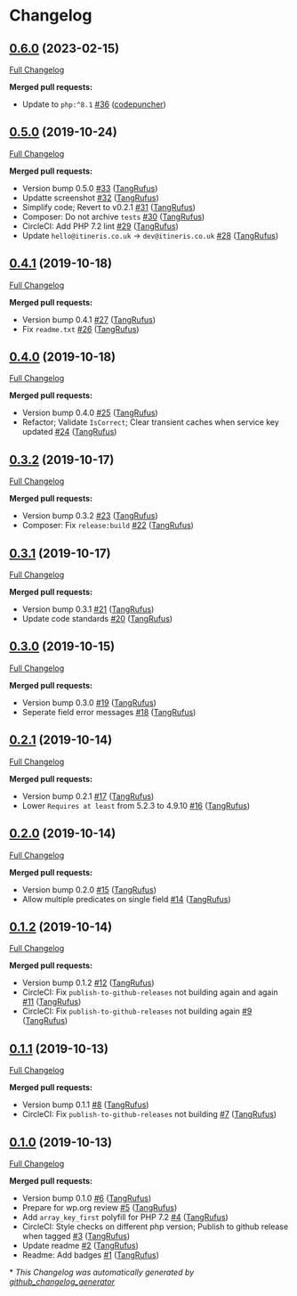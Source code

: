 # Changelog

## [0.6.0](https://github.com/itinerisltd/gf-loqate-bank-verification/tree/0.6.0) (2023-02-15)

[Full Changelog](https://github.com/itinerisltd/gf-loqate-bank-verification/compare/0.5.0...0.6.0)

**Merged pull requests:**

- Update to `php:^8.1` [\#36](https://github.com/ItinerisLtd/gf-loqate-bank-verification/pull/36) ([codepuncher](https://github.com/codepuncher))

## [0.5.0](https://github.com/itinerisltd/gf-loqate-bank-verification/tree/0.5.0) (2019-10-24)

[Full Changelog](https://github.com/itinerisltd/gf-loqate-bank-verification/compare/0.4.1...0.5.0)

**Merged pull requests:**

- Version bump 0.5.0 [\#33](https://github.com/ItinerisLtd/gf-loqate-bank-verification/pull/33) ([TangRufus](https://github.com/TangRufus))
- Updatte screenshot [\#32](https://github.com/ItinerisLtd/gf-loqate-bank-verification/pull/32) ([TangRufus](https://github.com/TangRufus))
- Simplify code; Revert to v0.2.1 [\#31](https://github.com/ItinerisLtd/gf-loqate-bank-verification/pull/31) ([TangRufus](https://github.com/TangRufus))
- Composer: Do not archive `tests` [\#30](https://github.com/ItinerisLtd/gf-loqate-bank-verification/pull/30) ([TangRufus](https://github.com/TangRufus))
- CircleCI: Add PHP 7.2 lint [\#29](https://github.com/ItinerisLtd/gf-loqate-bank-verification/pull/29) ([TangRufus](https://github.com/TangRufus))
- Update `hello@itineris.co.uk` -\> `dev@itineris.co.uk` [\#28](https://github.com/ItinerisLtd/gf-loqate-bank-verification/pull/28) ([TangRufus](https://github.com/TangRufus))

## [0.4.1](https://github.com/itinerisltd/gf-loqate-bank-verification/tree/0.4.1) (2019-10-18)

[Full Changelog](https://github.com/itinerisltd/gf-loqate-bank-verification/compare/0.4.0...0.4.1)

**Merged pull requests:**

- Version bump 0.4.1 [\#27](https://github.com/ItinerisLtd/gf-loqate-bank-verification/pull/27) ([TangRufus](https://github.com/TangRufus))
- Fix `readme.txt` [\#26](https://github.com/ItinerisLtd/gf-loqate-bank-verification/pull/26) ([TangRufus](https://github.com/TangRufus))

## [0.4.0](https://github.com/itinerisltd/gf-loqate-bank-verification/tree/0.4.0) (2019-10-18)

[Full Changelog](https://github.com/itinerisltd/gf-loqate-bank-verification/compare/0.3.2...0.4.0)

**Merged pull requests:**

- Version bump 0.4.0 [\#25](https://github.com/ItinerisLtd/gf-loqate-bank-verification/pull/25) ([TangRufus](https://github.com/TangRufus))
- Refactor; Validate `IsCorrect`; Clear transient caches when service key updated [\#24](https://github.com/ItinerisLtd/gf-loqate-bank-verification/pull/24) ([TangRufus](https://github.com/TangRufus))

## [0.3.2](https://github.com/itinerisltd/gf-loqate-bank-verification/tree/0.3.2) (2019-10-17)

[Full Changelog](https://github.com/itinerisltd/gf-loqate-bank-verification/compare/0.3.1...0.3.2)

**Merged pull requests:**

- Version bump 0.3.2 [\#23](https://github.com/ItinerisLtd/gf-loqate-bank-verification/pull/23) ([TangRufus](https://github.com/TangRufus))
- Composer: Fix `release:build` [\#22](https://github.com/ItinerisLtd/gf-loqate-bank-verification/pull/22) ([TangRufus](https://github.com/TangRufus))

## [0.3.1](https://github.com/itinerisltd/gf-loqate-bank-verification/tree/0.3.1) (2019-10-17)

[Full Changelog](https://github.com/itinerisltd/gf-loqate-bank-verification/compare/0.3.0...0.3.1)

**Merged pull requests:**

- Version bump 0.3.1 [\#21](https://github.com/ItinerisLtd/gf-loqate-bank-verification/pull/21) ([TangRufus](https://github.com/TangRufus))
- Update code standards [\#20](https://github.com/ItinerisLtd/gf-loqate-bank-verification/pull/20) ([TangRufus](https://github.com/TangRufus))

## [0.3.0](https://github.com/itinerisltd/gf-loqate-bank-verification/tree/0.3.0) (2019-10-15)

[Full Changelog](https://github.com/itinerisltd/gf-loqate-bank-verification/compare/0.2.1...0.3.0)

**Merged pull requests:**

- Version bump 0.3.0 [\#19](https://github.com/ItinerisLtd/gf-loqate-bank-verification/pull/19) ([TangRufus](https://github.com/TangRufus))
- Seperate field error messages [\#18](https://github.com/ItinerisLtd/gf-loqate-bank-verification/pull/18) ([TangRufus](https://github.com/TangRufus))

## [0.2.1](https://github.com/itinerisltd/gf-loqate-bank-verification/tree/0.2.1) (2019-10-14)

[Full Changelog](https://github.com/itinerisltd/gf-loqate-bank-verification/compare/0.2.0...0.2.1)

**Merged pull requests:**

- Version bump 0.2.1 [\#17](https://github.com/ItinerisLtd/gf-loqate-bank-verification/pull/17) ([TangRufus](https://github.com/TangRufus))
- Lower `Requires at least` from 5.2.3 to 4.9.10 [\#16](https://github.com/ItinerisLtd/gf-loqate-bank-verification/pull/16) ([TangRufus](https://github.com/TangRufus))

## [0.2.0](https://github.com/itinerisltd/gf-loqate-bank-verification/tree/0.2.0) (2019-10-14)

[Full Changelog](https://github.com/itinerisltd/gf-loqate-bank-verification/compare/0.1.2...0.2.0)

**Merged pull requests:**

- Version bump 0.2.0 [\#15](https://github.com/ItinerisLtd/gf-loqate-bank-verification/pull/15) ([TangRufus](https://github.com/TangRufus))
- Allow multiple predicates on single field [\#14](https://github.com/ItinerisLtd/gf-loqate-bank-verification/pull/14) ([TangRufus](https://github.com/TangRufus))

## [0.1.2](https://github.com/itinerisltd/gf-loqate-bank-verification/tree/0.1.2) (2019-10-14)

[Full Changelog](https://github.com/itinerisltd/gf-loqate-bank-verification/compare/0.1.1...0.1.2)

**Merged pull requests:**

- Version bump 0.1.2 [\#12](https://github.com/ItinerisLtd/gf-loqate-bank-verification/pull/12) ([TangRufus](https://github.com/TangRufus))
- CircleCI: Fix `publish-to-github-releases` not building again and again [\#11](https://github.com/ItinerisLtd/gf-loqate-bank-verification/pull/11) ([TangRufus](https://github.com/TangRufus))
- CircleCI: Fix `publish-to-github-releases` not building again [\#9](https://github.com/ItinerisLtd/gf-loqate-bank-verification/pull/9) ([TangRufus](https://github.com/TangRufus))

## [0.1.1](https://github.com/itinerisltd/gf-loqate-bank-verification/tree/0.1.1) (2019-10-13)

[Full Changelog](https://github.com/itinerisltd/gf-loqate-bank-verification/compare/0.1.0...0.1.1)

**Merged pull requests:**

- Version bump 0.1.1 [\#8](https://github.com/ItinerisLtd/gf-loqate-bank-verification/pull/8) ([TangRufus](https://github.com/TangRufus))
- CircleCI: Fix `publish-to-github-releases` not building [\#7](https://github.com/ItinerisLtd/gf-loqate-bank-verification/pull/7) ([TangRufus](https://github.com/TangRufus))

## [0.1.0](https://github.com/itinerisltd/gf-loqate-bank-verification/tree/0.1.0) (2019-10-13)

[Full Changelog](https://github.com/itinerisltd/gf-loqate-bank-verification/compare/112184e8fe002a71c9481511fd6319a2d6efc010...0.1.0)

**Merged pull requests:**

- Version bump 0.1.0 [\#6](https://github.com/ItinerisLtd/gf-loqate-bank-verification/pull/6) ([TangRufus](https://github.com/TangRufus))
- Prepare for wp.org review [\#5](https://github.com/ItinerisLtd/gf-loqate-bank-verification/pull/5) ([TangRufus](https://github.com/TangRufus))
- Add `array_key_first` polyfill for PHP 7.2 [\#4](https://github.com/ItinerisLtd/gf-loqate-bank-verification/pull/4) ([TangRufus](https://github.com/TangRufus))
-  CircleCI: Style checks on different php version; Publish to github release when tagged [\#3](https://github.com/ItinerisLtd/gf-loqate-bank-verification/pull/3) ([TangRufus](https://github.com/TangRufus))
- Update readme [\#2](https://github.com/ItinerisLtd/gf-loqate-bank-verification/pull/2) ([TangRufus](https://github.com/TangRufus))
- Readme: Add badges [\#1](https://github.com/ItinerisLtd/gf-loqate-bank-verification/pull/1) ([TangRufus](https://github.com/TangRufus))



\* *This Changelog was automatically generated by [github_changelog_generator](https://github.com/github-changelog-generator/github-changelog-generator)*
